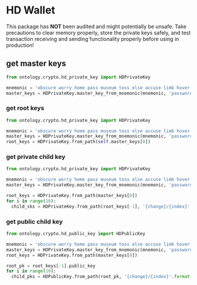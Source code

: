 # HD Wallet

<aside class="warning">
This package has <strong>NOT</strong> been audited and might potentially be unsafe. Take precautions to clear memory properly, store the private keys safely, and test transaction receiving and sending functionality properly before using in production!
</aside>

## get master keys

```python
from ontology.crypto.hd_private_key import HDPrivateKey

mnemonic = 'obscure worry home pass museum toss else accuse limb hover denial alpha'
master_keys = HDPrivateKey.master_key_from_mnemonic(mnemonic, 'password')
```

### get root keys

```python
from ontology.crypto.hd_private_key import HDPrivateKey

mnemonic = 'obscure worry home pass museum toss else accuse limb hover denial alpha'
master_keys = HDPrivateKey.master_key_from_mnemonic(mnemonic, 'password')
root_keys = HDPrivateKey.from_path(self.master_keys[0])
```

### get private child key

```python
from ontology.crypto.hd_private_key import HDPrivateKey

mnemonic = 'obscure worry home pass museum toss else accuse limb hover denial alpha'
master_keys = HDPrivateKey.master_key_from_mnemonic(mnemonic, 'password')

root_keys = HDPrivateKey.from_path(master_keys[0])
for i in range(10):
  child_sks = HDPrivateKey.from_path(root_keys[-1], '{change}/{index}'.format(change=0, index=i))

```

### get public child key

```python
from ontology.crypto.hd_public_key import HDPublicKey

mnemonic = 'obscure worry home pass museum toss else accuse limb hover denial alpha'
master_keys = HDPrivateKey.master_key_from_mnemonic(mnemonic, 'password')
root_keys = HDPrivateKey.from_path(master_keys[0])

root_pk = root_keys[-1].public_key
for i in range(10):
  child_pks = HDPublicKey.from_path(root_pk, '{change}/{index}'.format(change=0, index=i))

```
